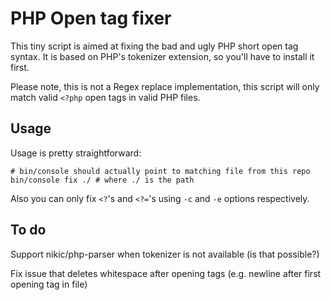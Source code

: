PHP Open tag fixer
==================

This tiny script is aimed at fixing the bad and ugly PHP short open tag syntax. It is based on PHP's tokenizer
extension, so you'll have to install it first.

Please note, this is not a Regex replace implementation, this script will only match valid ```<?php``` open tags in
valid PHP files.

Usage
-----
Usage is pretty straightforward:

```
# bin/console should actually point to matching file from this repo
bin/console fix ./ # where ./ is the path
```

Also you can only fix ```<?```'s and ```<?=```'s using ```-c``` and ```-e``` options respectively.

To do
-----
Support nikic/php-parser when tokenizer is not available (is that possible?)

Fix issue that deletes whitespace after opening tags (e.g. newline after first opening tag in file)
